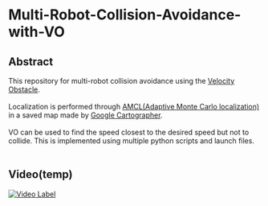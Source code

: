 # Multi-Robot-Collision-Avoidance-with-VO

## Abstract
This repository for multi-robot collision avoidance using the [Velocity Obstacle](https://en.wikipedia.org/wiki/Velocity_obstacle).<br><br>
Localization is performed through [AMCL(Adaptive Monte Carlo localization)](http://wiki.ros.org/amcl) in a saved map made by [Google Cartographer](https://google-cartographer.readthedocs.io/en/latest/).<br><br>
VO can be used to find the speed closest to the desired speed but not to collide. This is implemented using multiple python scripts and launch files.<br><br>

## Video(temp)
[![Video Label](https://img.youtube.com/vi/IEfeJPWc0WE/0.jpg)](https://youtu.be/IEfeJPWc0WE)
